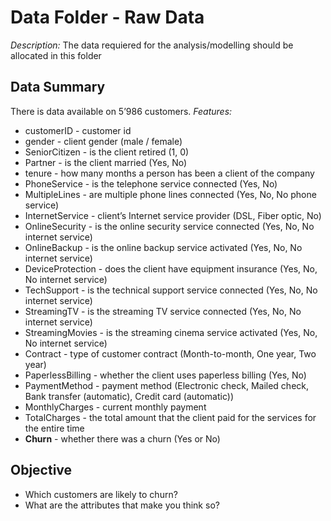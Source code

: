 #  Data Folder - Raw Data

*Description:* The data requiered for the analysis/modelling should be allocated in this folder

## Data Summary
There is data available on 5’986 customers.
*Features:*
* customerID - customer id
* gender - client gender (male / female)
* SeniorCitizen - is the client retired (1, 0)
* Partner - is the client married (Yes, No)
* tenure - how many months a person has been a client of the company
* PhoneService - is the telephone service connected (Yes, No)
* MultipleLines - are multiple phone lines connected (Yes, No, No phone service)
* InternetService - client’s Internet service provider (DSL, Fiber optic, No)
* OnlineSecurity - is the online security service connected (Yes, No, No internet service)
* OnlineBackup - is the online backup service activated (Yes, No, No internet service)
* DeviceProtection - does the client have equipment insurance (Yes, No, No internet service)
* TechSupport - is the technical support service connected (Yes, No, No internet service)
* StreamingTV - is the streaming TV service connected (Yes, No, No internet service)
* StreamingMovies - is the streaming cinema service activated (Yes, No, No internet service)
* Contract - type of customer contract (Month-to-month, One year, Two year)
* PaperlessBilling - whether the client uses paperless billing (Yes, No)
* PaymentMethod - payment method (Electronic check, Mailed check, Bank transfer (automatic), Credit card (automatic))
* MonthlyCharges - current monthly payment
* TotalCharges - the total amount that the client paid for the services for the entire time
* **Churn** - whether there was a churn (Yes or No)

## Objective
- Which customers are likely to churn?
- What are the attributes that make you think so?

